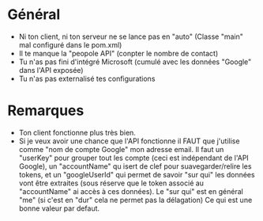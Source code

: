 # Général
- Ni ton client, ni ton serveur ne se lance pas en "auto" (Classe "main" mal configuré dans le pom.xml)
- Il te manque la "peopole API" (conpter le nombre de contact)
- Tu n'as pas fini d'intégré Microsoft (cumulé avec les données "Google" dans l'API exposée)
- Tu n'as pas externalisé tes configurations

# Remarques
- Ton client fonctionne plus très bien.
- Si je veux avoir une chance que l'API fonctionne il FAUT que j'utilise comme "nom de compte Google" mon adresse email. Il faut un "userKey" pour grouper tout les compte (ceci est indépendant de l'API Google), un "accountName" qu isert de clef pour suavegarder/relire les tokens, et un "googleUserId" qui permet de savoir "sur qui" les données vont être extraites (sous réserve que le token associé au "accountName" ai accès à ces données). Le "sur qui" est en général "me" (si c'est en "dur" cela ne permet pas la délagation) Ce qui est une bonne valeur par defaut.